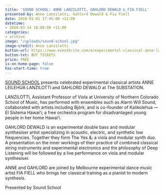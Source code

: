 ```yaml
---
title: 'SOUND SCHOOL: ANNE LANZILOTTI, GAHLORD DEWALD & FIA FIELL'
presented-by: Anne Lanzilotti, Gahlord Dewald & Fia Fiell
date: 2018-01-01 17:45:00 +11:00
datetime: 
- 2018-03-14 18:00:00 +11:00
categories:
- archive
image: "/uploads/sound-school.jpg"
image-credit: Anne Lanzilotti
button-url: https://www.eventbrite.com/e/experimental-classical-anne-lanzilotti-gahlord-dewald-fia-fiell-tickets-42938186271
button-txt: BUY TICKETS
price: FREE
is-on-home-page: false
has-start-time: true
---
```


[SOUND SCHOOL](https://www.melbournesoundschool.org/) presents celebrated experimental classical artists ANNE LEILEHUA LANZILOTTI and GAHLORD DEWALD at The SUBSTATION. 

LANZILOTTI, Assistant Professor of Viola at University of Northern Colorado School of Music, has performed with ensembles such as Alarm Will Sound, collaborated with artists including Björk, and is co-founder of Kalikolehua — El Sistema Hawai‘i; a free orchestra program for disadvantaged young people in her home Hawai’i. 

GAHLORD DEWALD is an experimental double bass and modular synthesiser artist specializing in acoustic, electric, and synthetic low frequencies. Together they form The Yes &; a viola and modular synth duo. A presentation on the inner workings of their practice of combined classical string instruments and experimental electronics and the philosophy of Deep Listening will be followed by a live performance on viola and modular synthesiser. 

ANNE and GAHLORD are joined by Melbourne experimental dance music artist FIA FIELL who brings her classical training as a pianist to modern synthesis. 

Presented by Sound School